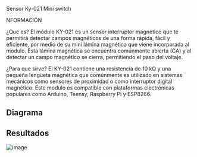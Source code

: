 Sensor Ky-021 Mini switch

NFORMACIÓN

¿Que es?
El módulo KY-021 es un sensor interruptor magnético que te permitirá detectar campos magnéticos de una forma rápida, fácil y eficiente, por medio de su mini lámina magnética que viene incorporada al modulo. Esta lámina magnética se encuentra comúnmente abierta (CA) y al detectar un campo magnético se cierra, permitiendo el paso del voltaje.

¿Para que sirve?
El KY-021 contiene una resistencia de 10 kΩ y una pequeña lengüeta magnética que comúnmente es utilizado en sistemas mecánicos como sensores de proximidad o como interruptor digital magnético. Este modulo es compatible con plataformas electrónicas populares como Arduino, Teensy, Raspberry Pi y ESP8266.

<h2> Diagrama </h2>



<h2> Resultados </h2>



![image](Ky-021%20magnético.gif)


